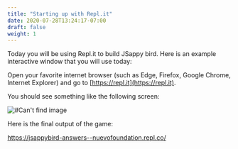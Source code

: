 ```yaml
---
title: "Starting up with Repl.it"
date: 2020-07-28T13:24:17-07:00
draft: false
weight: 1
---
```


Today you will be using Repl.it to build JSappy bird. Here is an example interactive window that you will use today:

Open your favorite internet browser (such as Edge, Firefox, Google Chrome, Internet Explorer) and go to [https://repl.it](https://repl.it).

You should see something like the following screen:

![#Can't find image](../img/repl.png)

Here is the final output of the game:

https://jsappybird-answers--nuevofoundation.repl.co/
